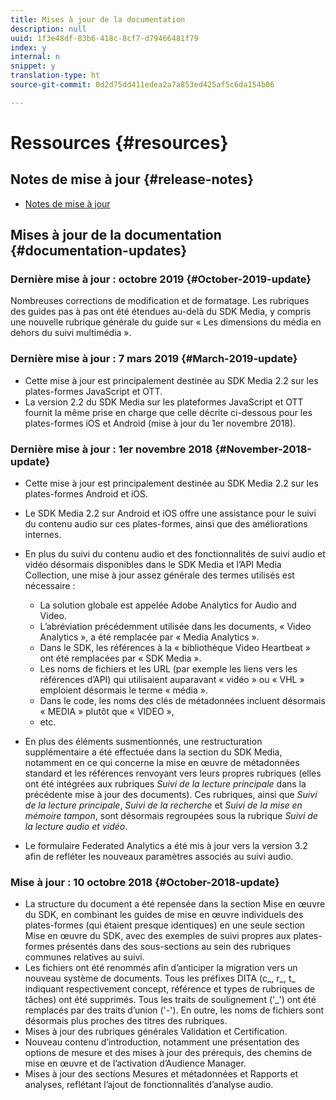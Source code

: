 ```yaml
---
title: Mises à jour de la documentation
description: null
uuid: 1f3e48df-83b6-418c-8cf7-d79466481f79
index: y
internal: n
snippet: y
translation-type: ht
source-git-commit: 0d2d75dd411edea2a7a853ed425af5c6da154b06

---
```



# Ressources {#resources}

## Notes de mise à jour {#release-notes}

* [Notes de mise à jour](https://docs.adobe.com/content/help/fr-FR/release-notes/experience-cloud/current.html)

## Mises à jour de la documentation {#documentation-updates}

### Dernière mise à jour : octobre 2019 {#October-2019-update}

Nombreuses corrections de modification et de formatage.
Les rubriques des guides pas à pas ont été étendues au-delà du SDK Media, y compris une nouvelle rubrique générale du guide sur « Les dimensions du média en dehors du suivi multimédia ».


### Dernière mise à jour : 7 mars 2019 {#March-2019-update}

* Cette mise à jour est principalement destinée au SDK Media 2.2 sur les plates-formes JavaScript et OTT.
* La version 2.2 du SDK Media sur les plateformes JavaScript et OTT fournit la même prise en charge que celle décrite ci-dessous pour les plates-formes iOS et Android (mise à jour du 1er novembre 2018).

### Dernière mise à jour : 1er novembre 2018 {#November-2018-update}

* Cette mise à jour est principalement destinée au SDK Media 2.2 sur les plates-formes Android et iOS.
* Le SDK Media 2.2 sur Android et iOS offre une assistance pour le suivi du contenu audio sur ces plates-formes, ainsi que des améliorations internes.
* En plus du suivi du contenu audio et des fonctionnalités de suivi audio et vidéo désormais disponibles dans le SDK Media et l’API Media Collection, une mise à jour assez générale des termes utilisés est nécessaire :

   * La solution globale est appelée Adobe Analytics for Audio and Video.
   * L’abréviation précédemment utilisée dans les documents, « Video Analytics », a été remplacée par « Media Analytics ».
   * Dans le SDK, les références à la « bibliothèque Video Heartbeat » ont été remplacées par « SDK Media ».
   * Les noms de fichiers et les URL (par exemple les liens vers les références d’API) qui utilisaient auparavant « vidéo » ou « VHL » emploient désormais le terme « média ».
   * Dans le code, les noms des clés de métadonnées incluent désormais « MEDIA » plutôt que « VIDEO »,
   * etc.

* En plus des éléments susmentionnés, une restructuration supplémentaire a été effectuée dans la section du SDK Media, notamment en ce qui concerne la mise en œuvre de métadonnées standard et les références renvoyant vers leurs propres rubriques (elles ont été intégrées aux rubriques *Suivi de la lecture principale* dans la précédente mise à jour des documents). Ces rubriques, ainsi que *Suivi de la lecture principale*, *Suivi de la recherche* et *Suivi de la mise en mémoire tampon*, sont désormais regroupées sous la rubrique *Suivi de la lecture audio et vidéo*.

* Le formulaire Federated Analytics a été mis à jour vers la version 3.2 afin de refléter les nouveaux paramètres associés au suivi audio.

### Mise à jour : 10 octobre 2018 {#October-2018-update}

* La structure du document a été repensée dans la section Mise en œuvre du SDK, en combinant les guides de mise en œuvre individuels des plates-formes (qui étaient presque identiques) en une seule section Mise en œuvre du SDK, avec des exemples de suivi propres aux plates-formes présentés dans des sous-sections au sein des rubriques communes relatives au suivi.
* Les fichiers ont été renommés afin d’anticiper la migration vers un nouveau système de documents. Tous les préfixes DITA (c_, r_, t_ indiquant respectivement concept, référence et types de rubriques de tâches) ont été supprimés. Tous les traits de soulignement ('_') ont été remplacés par des traits d’union ('-'). En outre, les noms de fichiers sont désormais plus proches des titres des rubriques.
* Mises à jour des rubriques générales Validation et Certification.
* Nouveau contenu d’introduction, notamment une présentation des options de mesure et des mises à jour des prérequis, des chemins de mise en œuvre et de l’activation d’Audience Manager.
* Mises à jour des sections Mesures et métadonnées et Rapports et analyses, reflétant l’ajout de fonctionnalités d’analyse audio.
